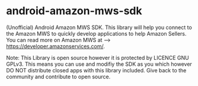# android-amazon-mws-sdk
(Unofficial) Android Amazon MWS SDK. 
This library will help you connect to the Amazon MWS to quickly develop applications to help Amazon Sellers. 
You can read more on Amazon MWS at --> https://developer.amazonservices.com/. 

Note: This Library is open source however it is protected by LICENCE GNU GPLv3. This means you can use and modifiy the SDK as you which however DO NOT distribute closed apps with this library included. Give back to the community and contribute to open source.


